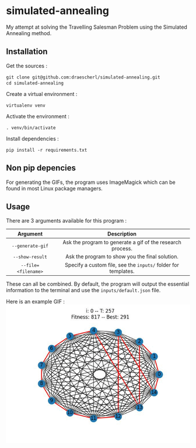 # simulated-annealing
My attempt at solving the Travelling Salesman Problem using the Simulated Annealing method.

## Installation
Get the sources :
```
git clone git@github.com:draescherl/simulated-annealing.git
cd simulated-annealing
```

Create a virtual environment :
```
virtualenv venv
```

Activate the environment :
```
. venv/bin/activate
```

Install dependencies :
```
pip install -r requirements.txt
```

## Non pip depencies
For generating the GIFs, the program uses ImageMagick which can be found in most Linux package managers.

## Usage
There are 3 arguments available for this program :

|     Argument          |                          Description                           |
|:---------------------:|:--------------------------------------------------------------:|
|  `--generate-gif`     | Ask the program to generate a gif of the research process.     |
|  `--show-result`      | Ask the program to show you the final solution.                |
|  `--file=<filename>`  | Specify a custom file, see the `inputs/` folder for templates. |

These can all be combined. By default, the program will output the essential information to the terminal and use the `inputs/default.json` file. <br>

Here is an example GIF : <br>
![searching](https://github.com/draescherl/simulated-annealing/blob/master/example.gif)